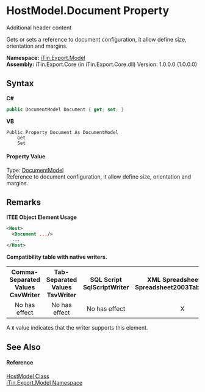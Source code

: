 # HostModel.Document Property 
Additional header content 

Gets or sets a reference to document configuration, it allow define size, orientation and margins.

**Namespace:**&nbsp;<a href="N_iTin_Export_Model">iTin.Export.Model</a><br />**Assembly:**&nbsp;iTin.Export.Core (in iTin.Export.Core.dll) Version: 1.0.0.0 (1.0.0.0)

## Syntax

**C#**<br />
``` C#
public DocumentModel Document { get; set; }
```

**VB**<br />
``` VB
Public Property Document As DocumentModel
	Get
	Set
```


#### Property Value
Type: <a href="T_iTin_Export_Model_DocumentModel">DocumentModel</a><br />Reference to document configuration, it allow define size, orientation and margins.

## Remarks

**ITEE Object Element Usage**<br />
``` XML
<Host>
  <Document .../>
  ...
</Host>
```


<strong>Compatibility table with native writers.</strong><table><tr><th>Comma-Separated Values<br />CsvWriter</th><th>Tab-Separated Values<br />TsvWriter</th><th>SQL Script<br />SqlScriptWriter</th><th>XML Spreadsheet 2003<br />Spreadsheet2003TabularWriter</th></tr><tr><td align="center">No has effect</td><td align="center">No has effect</td><td align="center">No has effect</td><td align="center">X</td></tr></table> A <strong>`X`</strong> value indicates that the writer supports this element.


## See Also


#### Reference
<a href="T_iTin_Export_Model_HostModel">HostModel Class</a><br /><a href="N_iTin_Export_Model">iTin.Export.Model Namespace</a><br />